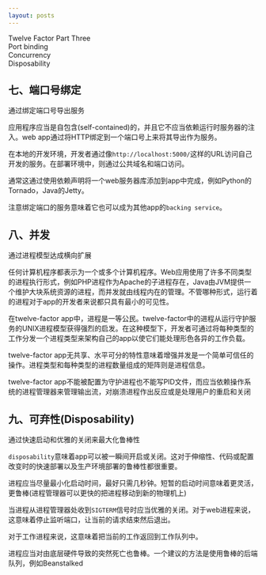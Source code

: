 ```yaml
---
layout: posts
---
```

Twelve Factor Part Three  
Port binding  
Concurrency  
Disposability  

## 七、端口号绑定  
通过绑定端口号导出服务  

应用程序应当是自包含(self-contained)的，并且它不应当依赖运行时服务器的注入。web app通过将HTTP绑定到一个端口号上来将其导出作为服务。  

在本地的开发环境，开发者通过像`http://localhost:5000/`这样的URL访问自己开发的服务。在部署环境中，则通过公共域名和端口访问。  

通常这通过使用依赖声明将一个web服务器库添加到app中完成，例如Python的Tornado，Java的Jetty。  

注意绑定端口的服务意味着它也可以成为其他app的`backing service`。  

## 八、并发  
通过进程模型达成横向扩展  

任何计算机程序都表示为一个或多个计算机程序。Web应用使用了许多不同类型的进程执行形式，例如PHP进程作为Apache的子进程存在，Java由JVM提供一个维护大块系统资源的进程，而并发就由线程内在的管理。不管哪种形式，运行着的进程对于app的开发者来说都只具有最小的可见性。  

在twelve-factor app中，进程是一等公民。twelve-factor中的进程从运行守护服务的UNIX进程模型获得强烈的启发。在这种模型下，开发者可通过将每种类型的工作分发一个进程类型来架构自己的app以使它们能处理形色各异的工作负载。  

twelve-factor app无共享、水平可分的特性意味着增强并发是一个简单可信任的操作。进程类型和每种类型的进程数量组成的矩阵则是进程信息。  

twelve-factor app不能被配置为守护进程也不能写PID文件，而应当依赖操作系统的进程管理器来管理输出流，对崩溃进程作出反应或是处理用户的重启和关闭  

## 九、可弃性(Disposability)
通过快速启动和优雅的关闭来最大化鲁棒性  

`disposability`意味着app可以被一瞬间开启或关闭。这对于伸缩性、代码或配置改变时的快速部署以及生产环境部署的鲁棒性都很重要。  

进程应当尽量最小化启动时间，最好只需几秒钟。短暂的启动时间意味着更灵活，更鲁棒(进程管理器可以更快的把进程移动到新的物理机上)  

当进程从进程管理器处收到`SIGTERM`信号时应当优雅的关闭。对于web进程来说，这意味着停止监听端口，让当前的请求结束然后退出。  

对于工作进程来说，这意味着把当前的工作返回到工作队列中。  

进程应当对由底层硬件导致的突然死亡也鲁棒。一个建议的方法是使用鲁棒的后端队列，例如Beanstalked  
